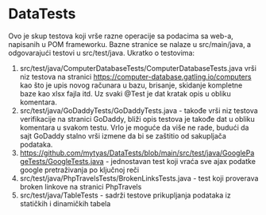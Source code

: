 # DataTests
Ovo je skup testova koji vrše razne operacije sa podacima sa web-a, napisanih u POM frameworku. Bazne stranice se nalaze u src/main/java, a odgovarajući testovi u src/test/java. Ukratko o testovima:
1) src/test/java/ComputerDatabaseTests/ComputerDatabaseTests.java vrši niz testova na stranici https://computer-database.gatling.io/computers kao što je upis novog računara u bazu, brisanje, skidanje kompletne baze kao xlsx fajla itd. Uz svaki @Test je dat kratak opis u obliku komentara.
2) src/test/java/GoDaddyTests/GoDaddyTests.java - takođe vrši niz testova verifikacije na stranici GoDaddy, bliži opis testova je takođe dat u obliku komentara u svakom testu. Vrlo je moguće da više ne rade, budući da sajt GoDaddy stalno vrši izmene da bi se zaštitio od sakupljača podataka.
3) https://github.com/mytyas/DataTests/blob/main/src/test/java/GooglePageTests/GoogleTests.java - jednostavan test koji vraća sve ajax podatke google pretraživanja po ključnoj reči
4) src/test/java/PhpTravelsTests/BrokenLinksTests.java - test koji proverava broken linkove na stranici PhpTravels
5) src/test/java/TableTests - sadrži testove prikupljanja podataka iz statičkih i dinamičkih tabela
